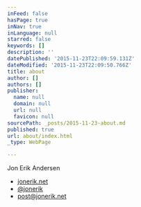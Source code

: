 ```yaml
---
inFeed: false
hasPage: true
inNav: true
inLanguage: null
starred: false
keywords: []
description: ''
datePublished: '2015-11-23T22:09:59.131Z'
dateModified: '2015-11-23T22:09:50.766Z'
title: about
author: []
authors: []
publisher:
  name: null
  domain: null
  url: null
  favicon: null
sourcePath: _posts/2015-11-23-about.md
published: true
url: about/index.html
_type: WebPage

---
```

Jon Erik Andersen 

* [jonerik.net][0]
* [@jonerik][1]
* [post@jonerik.net][2]

[0]: http://jonerik.net/
[1]: http://twitter.com/jonerik
[2]: mailto:post@jonerik.net